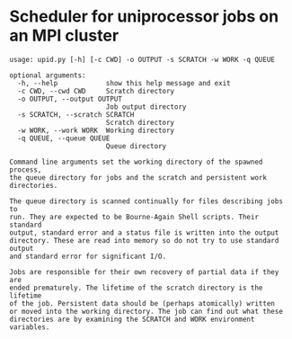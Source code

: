 Scheduler for uniprocessor jobs on an MPI cluster
=================================================

    usage: upid.py [-h] [-c CWD] -o OUTPUT -s SCRATCH -w WORK -q QUEUE
    
    optional arguments:
      -h, --help            show this help message and exit
      -c CWD, --cwd CWD     Scratch directory
      -o OUTPUT, --output OUTPUT
                            Job output directory
      -s SCRATCH, --scratch SCRATCH
                            Scratch directory
      -w WORK, --work WORK  Working directory
      -q QUEUE, --queue QUEUE
                            Queue directory
    
    Command line arguments set the working directory of the spawned process,
    the queue directory for jobs and the scratch and persistent work directories.
    
    The queue directory is scanned continually for files describing jobs to
    run. They are expected to be Bourne-Again Shell scripts. Their standard
    output, standard error and a status file is written into the output
    directory. These are read into memory so do not try to use standard output
    and standard error for significant I/O.
    
    Jobs are responsible for their own recovery of partial data if they are
    ended prematurely. The lifetime of the scratch directory is the lifetime
    of the job. Persistent data should be (perhaps atomically) written
    or moved into the working directory. The job can find out what these
    directories are by examining the SCRATCH and WORK environment variables.
